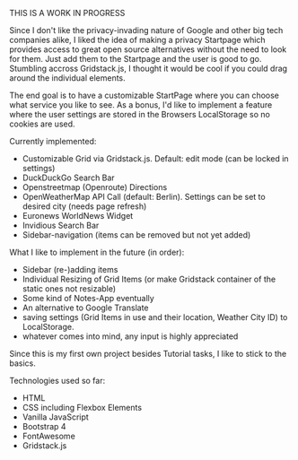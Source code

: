 THIS IS A WORK IN PROGRESS

Since I don't like the privacy-invading nature of Google and other big tech companies alike, I liked the idea of making a privacy Startpage which provides access to great open source alternatives
without the need to look for them. Just add them to the Startpage and the user is good to go.
Stumbling accross Gridstack.js, I thought it would be cool if you could drag around the individual elements.

The end goal is to have a customizable StartPage where you can choose what service you like to see. 
As a bonus, I'd like to implement a feature where the user settings are stored in the Browsers LocalStorage so no cookies are used.

Currently implemented:
- Customizable Grid via Gridstack.js. Default: edit mode (can be locked in settings)
- DuckDuckGo Search Bar
- Openstreetmap (Openroute) Directions
- OpenWeatherMap API Call (default: Berlin). Settings can be set to desired city (needs page refresh)
- Euronews WorldNews Widget
- Invidious Search Bar
- Sidebar-navigation (items can be removed but not yet added)


What I like to implement in the future (in order):
- Sidebar (re-)adding items
- Individual Resizing of Grid Items (or make Gridstack container of the static ones not resizable)
- Some kind of Notes-App eventually
- An alternative to Google Translate
- saving settings (Grid Items in use and their location, Weather City ID) to LocalStorage.
- whatever comes into mind, any input is highly appreciated


Since this is my first own project besides Tutorial tasks, I like to stick to the basics.

Technologies used so far:

- HTML
- CSS including Flexbox Elements
- Vanilla JavaScript
- Bootstrap 4
- FontAwesome
- Gridstack.js
